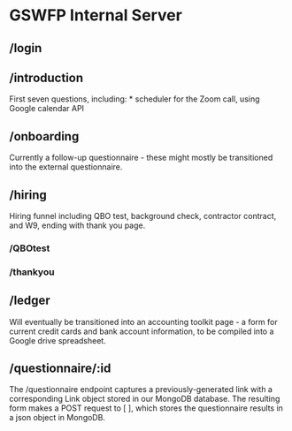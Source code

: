 # GSWFP Internal Server

## /login

## /introduction
First seven questions, including:
    * scheduler for the Zoom call, using Google calendar API

## /onboarding
Currently a follow-up questionnaire - these might mostly be transitioned into the external questionnaire.

## /hiring
Hiring funnel including QBO test, background check, contractor contract, and W9, ending with thank you page.

### /QBOtest
### /thankyou

## /ledger
Will eventually be transitioned into an accounting toolkit page - a form for current credit cards and bank account information, to be compiled into a Google drive spreadsheet.

## /questionnaire/:id
The /questionnaire endpoint captures a previously-generated link with a corresponding Link object stored in our MongoDB database. The resulting form makes a POST request to [ ], which stores the questionnaire results in a json object in MongoDB.

